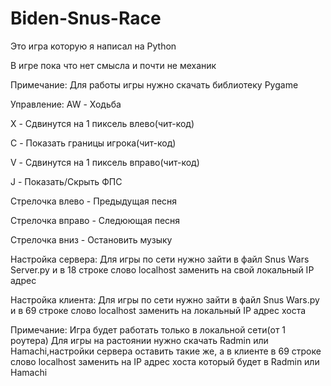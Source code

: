 # Biden-Snus-Race
Это игра которую я написал на Python

В игре пока что нет смысла и почти не механик

Примечание:
Для работы игры нужно скачать библиотеку Pygame

Управление:
AW - Ходьба

X - Сдвинутся на 1 пиксель влево(чит-код)

C - Показать границы игрока(чит-код)

V - Сдвинутся на 1 пиксель вправо(чит-код)

J - Показать/Скрыть ФПС

Стрелочка влево - Предыдущая песня

Стрелочка вправо - Следюющая песня

Стрелочка вниз - Остановить музыку

Настройка сервера: 
Для игры по сети нужно зайти в файл Snus Wars Server.py и в 18 строке слово localhost заменить на свой локальный IP адрес

Настройка клиента: 
Для игры по сети нужно зайти в файл Snus Wars.py и в 69 строке слово localhost заменить на локальный IP адрес хоста

Примечание:
Игра будет работать только в локальной сети(от 1 роутера)
Для игры на растоянии нужно скачать Radmin или Hamachi,настройки сервера оставить такие же, 
а в клиенте в 69 строке слово localhost заменить на IP адрес хоста который будет в Radmin или Hamachi
